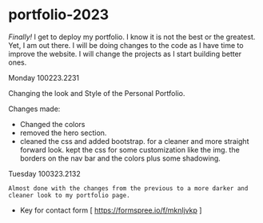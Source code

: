 # portfolio-2023
*Finally!* I get to deploy my portfolio. I know it is not the best or the greatest. Yet, I am out there. I will be doing changes
to the code as I have time to improve the website. I will change the projects as I start building better ones.

Monday 100223.2231

Changing the look and Style of the Personal Portfolio.

Changes made:

*   Changed the colors
*   removed the hero section.
*   cleaned the css and added bootstrap. for a cleaner and more straight forward look. kept the css for some customization like the img. the borders on the nav bar and the colors plus some shadowing.

Tuesday 100323.2132

    Almost done with the changes from the previous to a more darker and cleaner look to my portfolio page.
*   Key for contact form [ https://formspree.io/f/mknljvkp ]